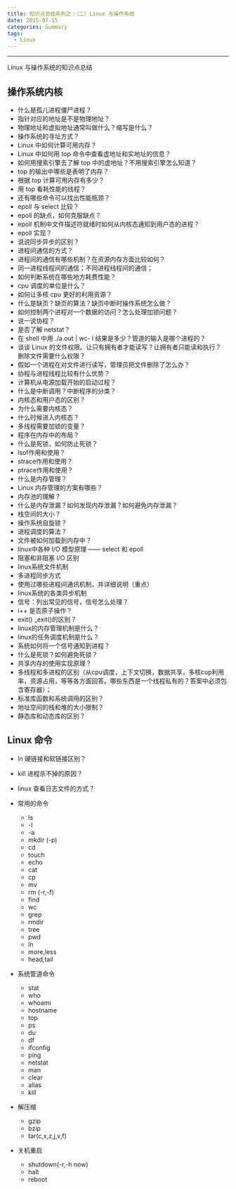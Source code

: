 ```yaml
---
title: 知识点总结系列之：（二）Linux 与操作系统
date: 2015-07-15 
categories: Summary
tags:
  - Linux
---
```

----------------------------------

Linux 与操作系统的知识点总结

## 操作系统内核

- 什么是孤儿进程僵尸进程？
- 指针对应的地址是不是物理地址？
- 物理地址和虚拟地址通常叫做什么？缩写是什么？
- 操作系统的寻址方式？
- Linux 中如何计算可用内存？
- Linux 中如何用 top 命令中查看虚地址和实地址的信息？
- 如何用搜索引擎去了解 top 中的虚地址？不用搜索引擎怎么知道？
- top 的输出中哪些是表明了内存？
- 根据 top 计算可用内存有多少？
- 用 top 看耗性能的线程？
- 还有哪些命令可以找出性能瓶颈？
- epoll 与 select 比较？
- epoll 的缺点，如何克服缺点？
- epoll 机制中文件描述符就绪时如何从内核态通知到用户态的进程？
- epoll 实现？
- 说说同步异步的区别？
- 进程间通信的方式？
- 进程间的通信有哪些机制？在资源内存方面比较如何？
- 同一进程线程间的通信；不同进程线程间的通信；
- 如何判断系统在哪些地方耗费性能？
- cpu 调度的单位是什么？
- 如何让多核 cpu 更好的利用资源？
- 什么是缺页？缺页的算法？缺页中断时操作系统怎么做？
- 如何控制两个进程对一个数据的访问？怎么处理加锁问题？
- 说一说协程？
- 是否了解 netstat？
- 在 shell 中用 ./a.out | wc- l 结果是多少？管道的输入是哪个进程的？
- 谈谈 Linux 的文件权限。让只有拥有者才能读写？让拥有者只能读和执行？ 删除文件需要什么权限？
- 假如一个进程在对文件进行读写，管理员把文件删除了怎么办？
- 协程与进程线程比较有什么优势？
- 计算机从电源加载开始的启动过程？
- 什么是中断调用？中断程序的分类？
- 内核态和用户态的区别？
- 为什么需要内核态？
- 什么时候进入内核态？
- 多线程需要加锁的变量？
- 程序在内存中的布局？
- 什么是死锁，如何防止死锁？
- lsof作用和使用？
- strace作用和使用？
- ptrace作用和使用？
- 什么是内存管理？
- Linux 内存管理的方案有哪些？
- 内存池的理解？
- 什么是内存泄漏？如何发现内存泄漏？如何避免内存泄漏？
- 栈空间的大小？
- 操作系统自旋锁？
- 进程调度的算法？
- 文件被如何加载到内存中？
- linux中各种 I/O 模型原理 —— select 和 epoll
- 阻塞和非阻塞 I/O 区别
- linux系统文件机制
- 多进程同步方式
- 使用过哪些进程间通讯机制，并详细说明（重点）
- linux系统的各类异步机制
- 信号：列出常见的信号，信号怎么处理？
- i++ 是否原子操作？
- exit() _exit()的区别？
- linux的内存管理机制是什么？
- linux的任务调度机制是什么？
- 系统如何将一个信号通知到进程？
- 什么是死锁？如何避免死锁？
- 共享内存的使用实现原理？
- 多线程和多进程的区别（从cpu调度，上下文切换，数据共享，多核cup利用率，资源占用，等等各方面回答。哪些东西是一个线程私有的？答案中必须包含寄存器）；
- 标准库函数和系统调用的区别？
- 地址空间的栈和堆的大小限制？ 
- 静态库和动态库的区别？

## Linux 命令 
- ln 硬链接和软链接区别？
- kill 进程杀不掉的原因？
- linux 查看日志文件的方式？
- 常用的命令
    - ls
    - -l
    - -a
    - mkdir (-p)
    - cd
    - touch
    - echo 
    - cat
    - cp
    - mv
    - rm (-r,-f)
    - find
    - wc
    - grep
    - rmdir
    - tree
    - pwd
    - ln
    - more,less
    - head,tail
- 系统管道命令
    - stat
    - who
    - whoami
    - hostname
    - top
    - ps
    - du
    - df
    - ifconfig
    - ping
    - netstat
    - man
    - clear
    - alias
    - kill
    
- 解压缩
    - gzip
    - bzip
    - tar(c,x,z,j,v,f)
    
- 关机重启
    - shutdown(-r,-h now)
    - halt
    - reboot
